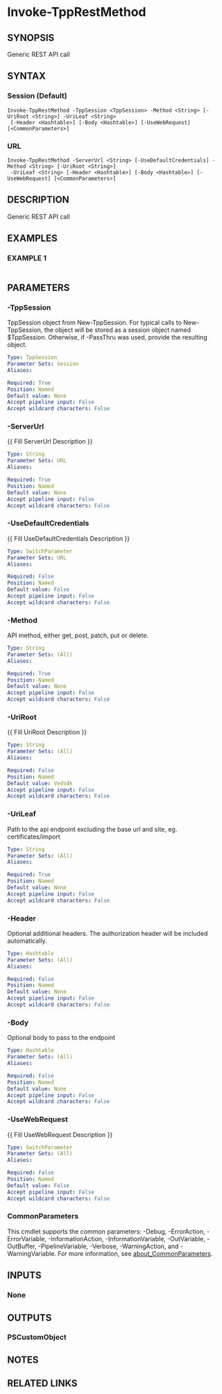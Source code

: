 # Invoke-TppRestMethod

## SYNOPSIS
Generic REST API call

## SYNTAX

### Session (Default)
```
Invoke-TppRestMethod -TppSession <TppSession> -Method <String> [-UriRoot <String>] -UriLeaf <String>
 [-Header <Hashtable>] [-Body <Hashtable>] [-UseWebRequest] [<CommonParameters>]
```

### URL
```
Invoke-TppRestMethod -ServerUrl <String> [-UseDefaultCredentials] -Method <String> [-UriRoot <String>]
 -UriLeaf <String> [-Header <Hashtable>] [-Body <Hashtable>] [-UseWebRequest] [<CommonParameters>]
```

## DESCRIPTION
Generic REST API call

## EXAMPLES

### EXAMPLE 1
```

```

## PARAMETERS

### -TppSession
TppSession object from New-TppSession.
For typical calls to New-TppSession, the object will be stored as a session object named $TppSession.
Otherwise, if -PassThru was used, provide the resulting object.

```yaml
Type: TppSession
Parameter Sets: Session
Aliases:

Required: True
Position: Named
Default value: None
Accept pipeline input: False
Accept wildcard characters: False
```

### -ServerUrl
{{ Fill ServerUrl Description }}

```yaml
Type: String
Parameter Sets: URL
Aliases:

Required: True
Position: Named
Default value: None
Accept pipeline input: False
Accept wildcard characters: False
```

### -UseDefaultCredentials
{{ Fill UseDefaultCredentials Description }}

```yaml
Type: SwitchParameter
Parameter Sets: URL
Aliases:

Required: False
Position: Named
Default value: False
Accept pipeline input: False
Accept wildcard characters: False
```

### -Method
API method, either get, post, patch, put or delete.

```yaml
Type: String
Parameter Sets: (All)
Aliases:

Required: True
Position: Named
Default value: None
Accept pipeline input: False
Accept wildcard characters: False
```

### -UriRoot
{{ Fill UriRoot Description }}

```yaml
Type: String
Parameter Sets: (All)
Aliases:

Required: False
Position: Named
Default value: Vedsdk
Accept pipeline input: False
Accept wildcard characters: False
```

### -UriLeaf
Path to the api endpoint excluding the base url and site, eg.
certificates/import

```yaml
Type: String
Parameter Sets: (All)
Aliases:

Required: True
Position: Named
Default value: None
Accept pipeline input: False
Accept wildcard characters: False
```

### -Header
Optional additional headers. 
The authorization header will be included automatically.

```yaml
Type: Hashtable
Parameter Sets: (All)
Aliases:

Required: False
Position: Named
Default value: None
Accept pipeline input: False
Accept wildcard characters: False
```

### -Body
Optional body to pass to the endpoint

```yaml
Type: Hashtable
Parameter Sets: (All)
Aliases:

Required: False
Position: Named
Default value: None
Accept pipeline input: False
Accept wildcard characters: False
```

### -UseWebRequest
{{ Fill UseWebRequest Description }}

```yaml
Type: SwitchParameter
Parameter Sets: (All)
Aliases:

Required: False
Position: Named
Default value: False
Accept pipeline input: False
Accept wildcard characters: False
```

### CommonParameters
This cmdlet supports the common parameters: -Debug, -ErrorAction, -ErrorVariable, -InformationAction, -InformationVariable, -OutVariable, -OutBuffer, -PipelineVariable, -Verbose, -WarningAction, and -WarningVariable. For more information, see [about_CommonParameters](http://go.microsoft.com/fwlink/?LinkID=113216).

## INPUTS

### None
## OUTPUTS

### PSCustomObject
## NOTES

## RELATED LINKS
